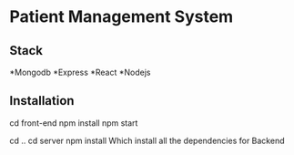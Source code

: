 # Patient Management System

## Stack
*Mongodb
*Express
*React
*Nodejs
## Installation 
cd front-end
npm install
npm start

cd .. 
cd server
npm install
Which install all the dependencies for Backend



